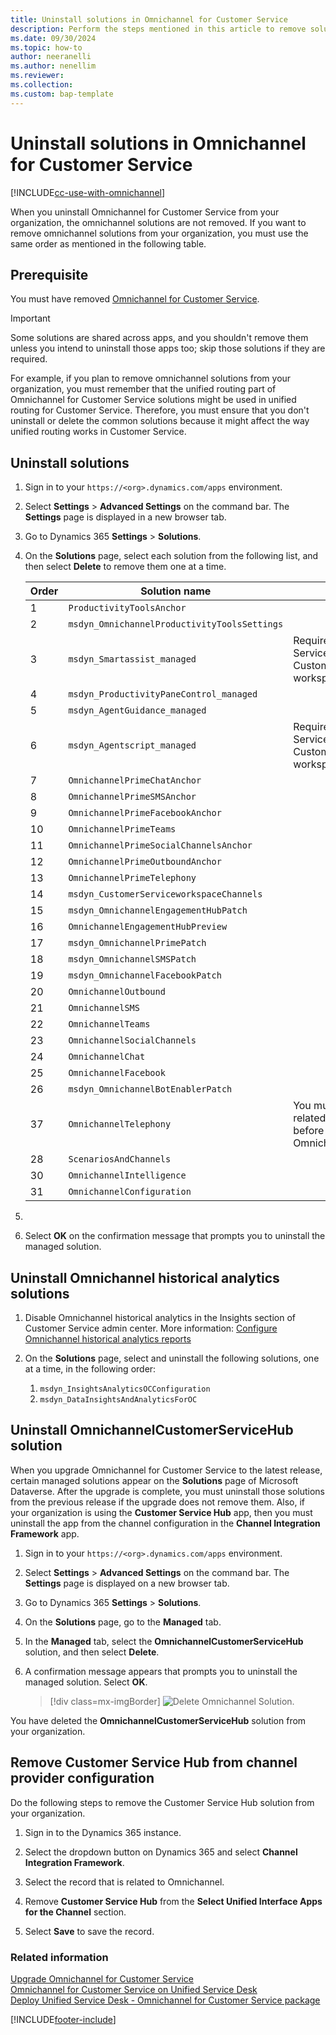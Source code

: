 ```yaml
---
title: Uninstall solutions in Omnichannel for Customer Service
description: Perform the steps mentioned in this article to remove solutions in Omnichannel for Customer Service.
ms.date: 09/30/2024
ms.topic: how-to
author: neeranelli
ms.author: nenellim
ms.reviewer:
ms.collection:
ms.custom: bap-template
---
```


# Uninstall solutions in Omnichannel for Customer Service

[!INCLUDE[cc-use-with-omnichannel](../../includes/cc-use-with-omnichannel.md)]

When you uninstall Omnichannel for Customer Service from your organization, the omnichannel solutions are not removed. If you want to remove omnichannel solutions from your organization, you must use the same order as mentioned in the following table.

## Prerequisite

You must have removed [Omnichannel for Customer Service](/dynamics365/contact-center/implement/provision-channels#turn-off-channels).

> [!IMPORTANT]
> Some solutions are shared across apps, and you shouldn't remove them unless you intend to uninstall those apps too; skip those solutions if they are required.
>
> For example, if you plan to remove omnichannel solutions from your organization, you must remember that the unified routing part of Omnichannel for Customer Service solutions might be used in unified routing for Customer Service. Therefore, you must ensure that you don't uninstall or delete the common solutions because it might affect the way unified routing works in Customer Service.

## Uninstall solutions

1. Sign in to your `https://<org>.dynamics.com/apps` environment.

2. Select **Settings** > **Advanced Settings** on the command bar. The **Settings** page is displayed in a new browser tab.

3. Go to Dynamics 365 **Settings** > **Solutions**.

4. On the **Solutions** page, select each solution from the following list, and then select **Delete** to remove them one at a time.

    | Order |	Solution name	                                | Note	|
    |-------|-------------------------------------------------- |-------|
    |	1	| `ProductivityToolsAnchor`	                        |		|
    |	2	| `msdyn_OmnichannelProductivityToolsSettings`	    |		|
    |	3	| `msdyn_Smartassist_managed`                    	| Required for Customer Service Hub and Customer Service workspace |
    |	4	| `msdyn_ProductivityPaneControl_managed`	        |		|
    |	5	| `msdyn_AgentGuidance_managed`	                    |		|
    |	6	| `msdyn_Agentscript_managed`	                    | Required for Customer Service Hub and Customer Service workspace |
    |	7	| `OmnichannelPrimeChatAnchor`                    	|		|
    |	8	| `OmnichannelPrimeSMSAnchor`	                    |		|
    |	9	| `OmnichannelPrimeFacebookAnchor` 	                |		|
    |	10	| `OmnichannelPrimeTeams` 	                        |		|
    |	11	| `OmnichannelPrimeSocialChannelsAnchor`	        |		|
    |	12	| `OmnichannelPrimeOutboundAnchor`	                |		|
    |   13  |  `OmnichannelPrimeTelephony`                      |       |
    |	14	|	 `msdyn_CustomerServiceworkspaceChannels`       |		|
    |	15	|	 `msdyn_OmnichannelEngagementHubPatch`	        |		|
    |	16	|	 `OmnichannelEngagementHubPreview`	            |		|
    |	17	|	 `msdyn_OmnichannelPrimePatch`	                |		|
    |	18	|	 `msdyn_OmnichannelSMSPatch`	                |		|
    |	19	|	 `msdyn_OmnichannelFacebookPatch`	            |		|
    |	20	|	 `OmnichannelOutbound`	                        |		|
    |	21	|	 `OmnichannelSMS`	                            |		|
    |	22	|	 `OmnichannelTeams`                            	|		|
    |	23	|	 `OmnichannelSocialChannels`                    |		|
    |	24	|	 `OmnichannelChat`	                            |		|
    |	25	|	 `OmnichannelFacebook`	                        |		|
    |	26	|	 `msdyn_OmnichannelBotEnablerPatch`	            |		|
    |	37  |   `OmnichannelTelephony`                          | You must delete all the related workstreams before you delete OmnichannelTelephony |
    |	28	|	 `ScenariosAndChannels`	                        |		|
    |	30	|	 `OmnichannelIntelligence` 	                    |		|
    |	31	|	 `OmnichannelConfiguration`                    	|		|


5. 

6. Select **OK** on the confirmation message that prompts you to uninstall the managed solution.

## Uninstall Omnichannel historical analytics solutions

1. Disable Omnichannel historical analytics in the Insights section of Customer Service admin center. More information: [Configure Omnichannel historical analytics reports](/dynamics365/customer-service/oc-historical-analytics-reports)

2. On the **Solutions** page, select and uninstall the following solutions, one at a time, in the following order:
   1. `msdyn_InsightsAnalyticsOCConfiguration`
   2. `msdyn_DataInsightsAndAnalyticsForOC`

## Uninstall OmnichannelCustomerServiceHub solution

When you upgrade Omnichannel for Customer Service to the latest release, certain managed solutions appear on the **Solutions** page of Microsoft Dataverse. After the upgrade is complete, you must uninstall those solutions from the previous release if the upgrade does not remove them. Also, if your organization is using the **Customer Service Hub** app, then you must uninstall the app from the channel configuration in the **Channel Integration Framework** app.

1. Sign in to your `https://<org>.dynamics.com/apps` environment.

2. Select **Settings** > **Advanced Settings** on the command bar. The **Settings** page is displayed on a new browser tab.

3. Go to Dynamics 365 **Settings** > **Solutions**.

4. On the **Solutions** page, go to the **Managed** tab.

5. In the **Managed** tab, select the **OmnichannelCustomerServiceHub** solution, and then select **Delete**.

6. A confirmation message appears that prompts you to uninstall the managed solution. Select **OK**. 

    > [!div class=mx-imgBorder]
    > ![Delete Omnichannel Solution.](../media/oceh-admin-delete-solution.png "Delete Omnichannel Solution")

You have deleted the **OmnichannelCustomerServiceHub** solution from your organization.

## Remove Customer Service Hub from channel provider configuration

Do the following steps to remove the Customer Service Hub solution from your organization.

1. Sign in to the Dynamics 365 instance.

2. Select the dropdown button on Dynamics 365 and select **Channel Integration Framework**.

3. Select the record that is related to Omnichannel.

4. Remove **Customer Service Hub** from the **Select Unified Interface Apps for the Channel** section.

5. Select **Save** to save the record.

### Related information

[Upgrade Omnichannel for Customer Service](upgrade-omnichannel.md)  
[Omnichannel for Customer Service on Unified Service Desk](../../unified-service-desk/oc-usd/omnichannel-customer-service-unified-service-desk.md)  
[Deploy Unified Service Desk - Omnichannel for Customer Service package](../../unified-service-desk/oc-usd/omnichannel-customer-service-package.md)  

[!INCLUDE[footer-include](../../includes/footer-banner.md)]
